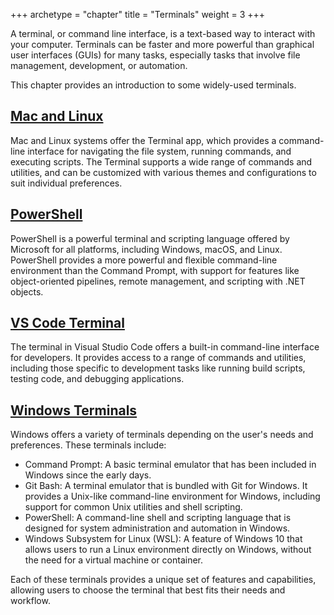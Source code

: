 +++
archetype = "chapter"
title = "Terminals"
weight = 3
+++

A terminal, or command line interface, is a text-based way to interact with your computer. Terminals can be faster and more powerful than graphical user interfaces (GUIs) for many tasks, especially tasks that involve file management, development, or automation.

This chapter provides an introduction to some widely-used terminals.

## [Mac and Linux](mac-linux)

Mac and Linux systems offer the Terminal app, which provides a command-line interface for navigating the file system, running commands, and executing scripts. The Terminal supports a wide range of commands and utilities, and can be customized with various themes and configurations to suit individual preferences.

## [PowerShell](powershell)

PowerShell is a powerful terminal and scripting language offered by Microsoft for all platforms, including Windows, macOS, and Linux. PowerShell provides a more powerful and flexible command-line environment than the Command Prompt, with support for features like object-oriented pipelines, remote management, and scripting with .NET objects.

## [VS Code Terminal](vs-code-terminal)

The terminal in Visual Studio Code offers a built-in command-line interface for developers. It provides access to a range of commands and utilities, including those specific to development tasks like running build scripts, testing code, and debugging applications.

## [Windows Terminals](windows)

Windows offers a variety of terminals depending on the user's needs and preferences. These terminals include:

- Command Prompt: A basic terminal emulator that has been included in Windows since the early days.
- Git Bash: A terminal emulator that is bundled with Git for Windows. It provides a Unix-like command-line environment for Windows, including support for common Unix utilities and shell scripting.
- PowerShell: A command-line shell and scripting language that is designed for system administration and automation in Windows.
- Windows Subsystem for Linux (WSL): A feature of Windows 10 that allows users to run a Linux environment directly on Windows, without the need for a virtual machine or container.

Each of these terminals provides a unique set of features and capabilities, allowing users to choose the terminal that best fits their needs and workflow.
